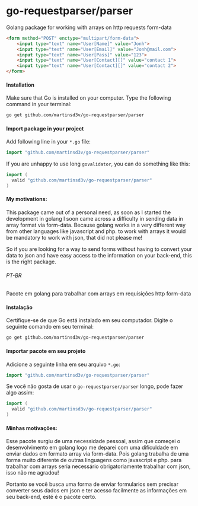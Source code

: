 # go-requestparser/parser

Golang package for working with arrays on http requests form-data

```html
<form method="POST" enctype="multipart/form-data">
    <input type="text" name="User[Name]" value="Jonh">
    <input type="text" name="User[Email]" value="Jonh@mail.com">
    <input type="text" name="User[Pass]" value="123">
    <input type="text" name="User[Contact][]" value="contact 1">
    <input type="text" name="User[Contact][]" value="contact 2">
</form>
```

#### Installation
Make sure that Go is installed on your computer.
Type the following command in your terminal:
```bash
go get github.com/martinsd3v/go-requestparser/parser
```

#### Import package in your project
Add following line in your `*.go` file:
```go
import "github.com/martinsd3v/go-requestparser/parser"
```
If you are unhappy to use long `govalidator`, you can do something like this:
```go
import (
  valid "github.com/martinsd3v/go-requestparser/parser"
)
```

#### My motivations:

This package came out of a personal need, as soon as I started the development in golang I soon came across a difficulty in sending data in array format via form-data. Because golang works in a very different way from other languages like javascript and php. to work with arrays it would be mandatory to work with json, that did not please me!

So if you are looking for a way to send forms without having to convert your data to json and have easy access to the information on your back-end, this is the right package.

###### PT-BR

Pacote em golang para trabalhar com arrays em requisições http form-data

#### Instalação
Certifique-se de que Go está instalado em seu computador.
Digite o seguinte comando em seu terminal:

```bash
go get github.com/martinsd3v/go-requestparser/parser
```

#### Importar pacote em seu projeto
Adicione a seguinte linha em seu arquivo `*.go`:
```go
import "github.com/martinsd3v/go-requestparser/parser"
```
Se você não gosta de usar o `go-requestparser/parser` longo, pode fazer algo assim:
```go
import (
  valid "github.com/martinsd3v/go-requestparser/parser"
)
```

#### Minhas motivações:

Esse pacote surgiu de uma necessidade pessoal, assim que começei o desenvolvimento em golang logo me deparei com uma dificuldade em enviar dados em formato array via form-data. Pois golang trabalha de uma forma muito diferente de outras linguagens como javascript e php. para trabalhar com arrays seria necessário obrigatoriamente trabalhar com json, isso não me agradou! 

Portanto se você busca uma forma de enviar formularios sem precisar converter seus dados em json e ter acesso facilmente as informações em seu back-end, esté é o pacote certo.
